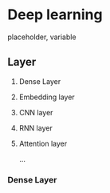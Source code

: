 # Deep learning

placeholder, variable

## Layer

1. Dense Layer

2. Embedding layer

3. CNN layer

4. RNN layer

5. Attention layer

   ...

### Dense Layer
